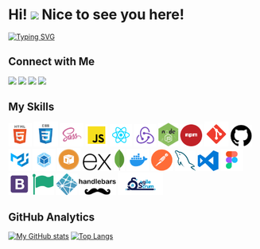 # Hi! <img src="https://media.giphy.com/media/hvRJCLFzcasrR4ia7z/giphy.gif" width="35"> Nice to see you here!
[![Typing SVG](https://readme-typing-svg.herokuapp.com?color=%2323CCEBF6&lines=Welcome+to+my+profile!;I'm+Tetiana,+Full+Stack+Developer.;Always+learning+new+things.&height=25)](https://git.io/typing-svg)

<h2> Connect with Me </h2>

<a href="mailto:tanyashostak13@gmail.com"><img src="https://img.shields.io/badge/tanyashostak13@gmail.com-D14836?&logo=gmail&logoColor=white" /></a> <a href="https://t.me/TetianaShostak"><img src="https://img.shields.io/badge/@TetianaShostak-2CA5E0?&logo=telegram&logoColor=white" /></a> <a href="https://github.com/Tetiana1386"><img src="https://img.shields.io/badge/Tetiana1386-100000?&logo=github&logoColor=white" /></a> <a href="https://www.linkedin.com/in/tetianashostak/"><img src="https://img.shields.io/badge/linkedin/tetianashostak-0077B5?&logo=linkedin&logoColor=white" /></a>

<h2> My Skills</h2>

<code><a href="https://en.wikipedia.org/wiki/HTML" target="_blank"><img src="https://raw.githubusercontent.com/Tetiana1386/readme-icon/main/html/html.svg" alt="html5" height='47px' /></a></code>
<code><a href="https://en.wikipedia.org/wiki/CSS" target="_blank"><img src="https://raw.githubusercontent.com/Tetiana1386/readme-icon/main/css/css.svg" alt="css3" height='49px' /></a></code>
<code><a href="https://sass-lang.com/" target="_blank"><img src="https://raw.githubusercontent.com/Tetiana1386/readme-icon/main/sass/sass.svg" alt="Sass" height='47px' /></a></code>
<code><a href="https://developer.mozilla.org/en-US/docs/Web/JavaScript" target="_blank"><img src="https://raw.githubusercontent.com/Tetiana1386/readme-icon/main/javascript/javascript.svg" alt="JS" height='45px' /></a></code>
<code><a href="https://reactjs.org/" target="_blank"><img src="https://raw.githubusercontent.com/Tetiana1386/readme-icon/main/react/react.svg" alt="React" height='45px' /></a></code>
<code><a href="https://redux.js.org/" target="_blank"><img src="https://raw.githubusercontent.com/Tetiana1386/readme-icon/main/redux/redux.svg" alt="Redux" height='45px' /></a></code>
<code><a href="https://nodejs.org/uk/" target="_blank"><img src="https://raw.githubusercontent.com/Tetiana1386/readme-icon/main/node-js-icon-8.jpg" alt="Node" height='47px' /></a></code>
<code><a href="https://www.npmjs.com/" target="_blank"><img src="https://raw.githubusercontent.com/Tetiana1386/readme-icon/main/npm-icon-512x512-qtfdrf37.png" alt="NPM" height='44px' /></a></code>
<code><a href="https://git-scm.com/" target="_blank"><img src="https://raw.githubusercontent.com/Tetiana1386/readme-icon/main/git-scm/git-scm.svg" alt="Git" height='49px' /></a></code>
<code><a href="https://github.com/" target="_blank"><img src="https://raw.githubusercontent.com/Tetiana1386/readme-icon/main/github.svg" alt="Github" height='43px' /></a></code>
<code><a href="https://material-ui.com/" target="_blank"><img src="https://raw.githubusercontent.com/Tetiana1386/readme-icon/main/material-ui/material-ui.svg" alt="material-ui" height='45px' /></a></code>
<code><a href="https://webpack.js.org" target="_blank"><img src="https://raw.githubusercontent.com/Tetiana1386/readme-icon/main/webpack/webpack.svg" alt="webpack" height='45px' /></a></code>
<code><a href="https://parceljs.org/" target="_blank"><img src="https://raw.githubusercontent.com/Tetiana1386/readme-icon/main/Parcel-icon.png" alt="parcel" height='47px' /></a></code>
<code><a href="https://expressjs.com/ru/" target="_blank"><img src="https://raw.githubusercontent.com/Tetiana1386/readme-icon/main/expressjs-icon.svg" alt="expressjs" height='36px' /></a></code>
<code><a href="https://www.mongodb.com/cloud/atlas/lp/try2?utm_content=controlhterms&utm_source=google&utm_campaign=gs_emea_ukraine_search_core_brand_atlas_desktop&utm_term=mongodb&utm_medium=cpc_paid_search&utm_ad=e&utm_ad_campaign_id=12212624575&gclid=Cj0KCQjwqKuKBhCxARIsACf4XuEIF1MtSOkEwARZ2xchauVdjUqWfUiy1ER1FlULu-jkhPdRXoK_JYEaArI4EALw_wcB" target="_blank"><img src="https://raw.githubusercontent.com/Tetiana1386/readme-icon/main/mongodb-icon.svg" alt="mongodb" height='45px' /></a></code>
<code><a href="https://hub.docker.com/_/node" target="_blank"><img src="https://raw.githubusercontent.com/Tetiana1386/readme-icon/main/docker/docker.svg" alt="docker" height='45px' /></a></code>
<code><a href="https://www.postman.com/" target="_blank"><img src="https://raw.githubusercontent.com/Tetiana1386/readme-icon/main/postman-icon.svg" alt="postman" height='44px' /></a></code>
<code><a href="https://dev.mysql.com/" target="_blank"><img src="https://raw.githubusercontent.com/Tetiana1386/readme-icon/main/mysql.svg" alt="mysql" height='42px' /></a></code>
<code><a href="https://code.visualstudio.com/" target="_blank"><img src="https://raw.githubusercontent.com/Tetiana1386/readme-icon/main/visual-studio-team-services.svg" alt="vsc" height='42px' /></a></code>
<code><a href="https://www.figma.com/" target="_blank"><img src="https://raw.githubusercontent.com/Tetiana1386/readme-icon/main/figma/figma.svg" alt="Figma" height='45px' /></a></code>
<code><a href="http://getbootstrap.com/" target="_blank"><img src="https://raw.githubusercontent.com/Tetiana1386/readme-icon/main/bootstrap/bootstrap.svg" alt="Bootstrap" height='44px' /></a></code>
<code><a href="https://fontawesome.com/" target="_blank"><img src="https://raw.githubusercontent.com/Tetiana1386/readme-icon/main/font-awesome-icon.svg" alt="Awesome" height='43px' /></a></code>
<code><a href="https://www.netlify.com/" target="_blank"><img src="https://raw.githubusercontent.com/Tetiana1386/readme-icon/main/netlify-icon.svg" alt="Netlify" height='43px' /></a></code>
<code><a href="https://handlebarsjs.com/" target="_blank"><img src="https://raw.githubusercontent.com/Tetiana1386/readme-icon/main/handlebars.svg" alt="Handlebars" height='33px' /></a></code>
<code><img src="https://raw.githubusercontent.com/Tetiana1386/readme-icon/main/Agile-Scrum-logo-600x300-1.png" alt="Agile" height='45px' /></code>

<h2>GitHub Analytics</h2>

[![My GitHub stats](https://github-readme-stats.vercel.app/api?username=Tetiana1386&show_icons=true&theme=react&include_all_commits=true&count_private=true)](https://github.com/Tetiana1386)
[![Top Langs](https://github-readme-stats.vercel.app/api/top-langs/?username=Tetiana1386&layout=compact&langs_count=8&theme=react)](https://github.com/Tetiana1386)


